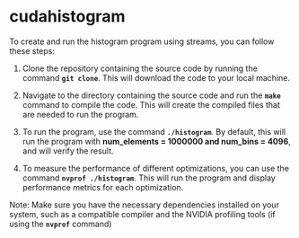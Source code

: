# cudahistogram
To create and run the histogram program using streams, you can follow these steps:

1. Clone the repository containing the source code by running the command **`git clone`**. This will download the code to your local machine.

2. Navigate to the directory containing the source code and run the **`make`** command to compile the code. This will create the compiled files that are needed to run the program.

3. To run the program, use the command **`./histogram`**. By default, this will run the program with **num_elements = 1000000 and num_bins = 4096**, and will verify the result.

4. To measure the performance of different optimizations, you can use the command **`nvprof ./histogram`**. This will run the program and display performance metrics for each optimization.

Note: Make sure you have the necessary dependencies installed on your system, such as a compatible compiler and the NVIDIA profiling tools (if using the **`nvprof`** command)
